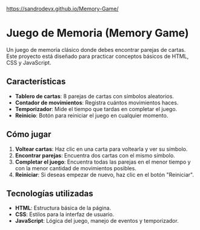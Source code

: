 https://sandrodevx.github.io/Memory-Game/

# Juego de Memoria (Memory Game)

Un juego de memoria clásico donde debes encontrar parejas de cartas. Este proyecto está diseñado para practicar conceptos básicos de HTML, CSS y JavaScript.

## Características

- **Tablero de cartas**: 8 parejas de cartas con símbolos aleatorios.
- **Contador de movimientos**: Registra cuántos movimientos haces.
- **Temporizador**: Mide el tiempo que tardas en completar el juego.
- **Reinicio**: Botón para reiniciar el juego en cualquier momento.

## Cómo jugar

1. **Voltear cartas**: Haz clic en una carta para voltearla y ver su símbolo.
2. **Encontrar parejas**: Encuentra dos cartas con el mismo símbolo.
3. **Completar el juego**: Encuentra todas las parejas en el menor tiempo y con la menor cantidad de movimientos posibles.
4. **Reiniciar**: Si deseas empezar de nuevo, haz clic en el botón "Reiniciar".

## Tecnologías utilizadas

- **HTML**: Estructura básica de la página.
- **CSS**: Estilos para la interfaz de usuario.
- **JavaScript**: Lógica del juego, manejo de eventos y temporizador.
